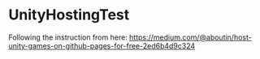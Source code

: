 # UnityHostingTest

Following the instruction from here:
https://medium.com/@aboutin/host-unity-games-on-github-pages-for-free-2ed6b4d9c324

